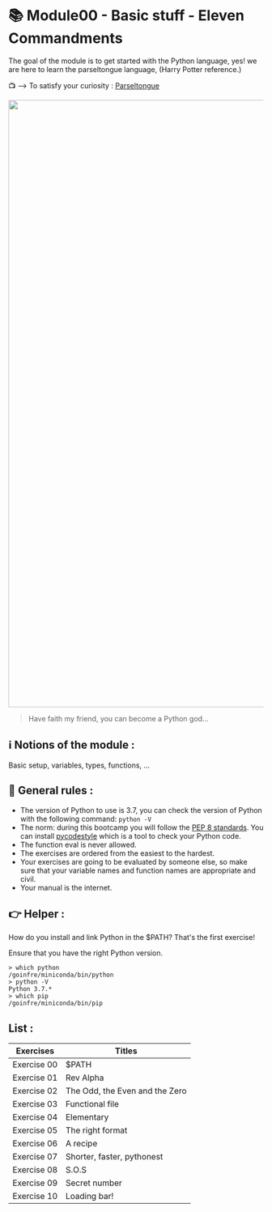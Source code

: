 # :books: Module00 - Basic stuff - Eleven Commandments

The goal of the module is to get started with the Python language, yes! we are here to learn the parseltongue language,
(Harry Potter reference.)

:tv: --> To satisfy your curiosity : [Parseltongue](https://www.youtube.com/watch?v=8ie_9REmgpg&ab_channel=gewfd)

<p align="center">
  <img src="https://www.hodderscape.co.uk/wp-content/uploads/2016/06/Snake-Harry-Potter.gif" width="1200" />
</p>

> Have faith my friend, you can become a Python god... 


## :information_source: Notions of the module :

Basic setup, variables, types, functions, ...

## :dash: General rules :

* The version of Python to use is 3.7, you can check the version of Python with the following command: `python -V`
* The norm: during this bootcamp you will follow the [PEP 8 standards](https://www.python.org/dev/peps/pep-0008/). You can install [pycodestyle](https://pypi.org/project/pycodestyle) which is a tool to check your Python code.
* The function eval is never allowed.
* The exercises are ordered from the easiest to the hardest.
* Your exercises are going to be evaluated by someone else, so make sure that your variable names and function names are appropriate and civil. 
* Your manual is the internet.

## :point_right: Helper :

How do you install and link Python in the $PATH? That's the first exercise!

Ensure that you have the right Python version.

```
> which python
/goinfre/miniconda/bin/python
> python -V
Python 3.7.*
> which pip
/goinfre/miniconda/bin/pip
```

## List :

| Exercises | Titles |
|--- |--- |
| Exercise 00 | $PATH |
| Exercise 01 | Rev Alpha |
| Exercise 02 | The Odd, the Even and the Zero |
| Exercise 03 | Functional file |
| Exercise 04 | Elementary |
| Exercise 05 | The right format |
| Exercise 06 | A recipe |
| Exercise 07 | Shorter, faster, pythonest |
| Exercise 08 | S.O.S |
| Exercise 09 | Secret number |
| Exercise 10 | Loading bar! |
